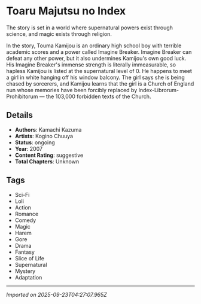# Toaru Majutsu no Index

The story is set in a world where supernatural powers exist through science, and magic exists through religion.

In the story, Touma Kamijou is an ordinary high school boy with terrible academic scores and a power called Imagine Breaker. Imagine Breaker can defeat any other power, but it also undermines Kamijou's own good luck. His Imagine Breaker's immense strength is literally immeasurable, so hapless Kamijou is listed at the supernatural level of 0. He happens to meet a girl in white hanging off his window balcony. The girl says she is being chased by sorcerers, and Kamijou learns that the girl is a Church of England nun whose memories have been forcibly replaced by Index-Librorum-Prohibitorum — the 103,000 forbidden texts of the Church.

## Details
- **Authors**: Kamachi Kazuma
- **Artists**: Kogino Chuuya
- **Status**: ongoing
- **Year**: 2007
- **Content Rating**: suggestive
- **Total Chapters**: Unknown

## Tags
- Sci-Fi
- Loli
- Action
- Romance
- Comedy
- Magic
- Harem
- Gore
- Drama
- Fantasy
- Slice of Life
- Supernatural
- Mystery
- Adaptation

---
*Imported on 2025-09-23T04:27:07.965Z*
